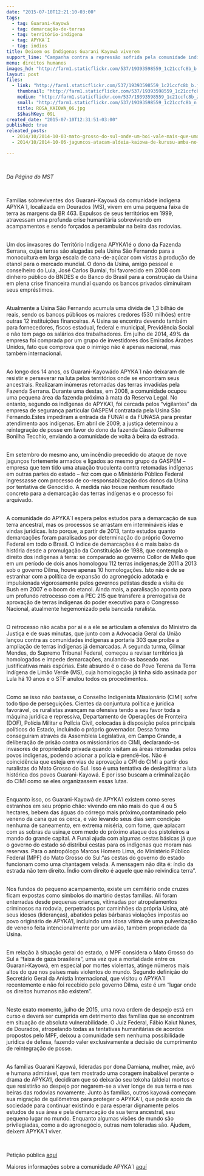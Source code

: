 ```yaml
---
date: "2015-07-10T12:21:10-03:00"
tags:
  - tag: Guarani-Kayowá
  - tag: demarcação-de-terras
  - tag: território-indigena
  - tag: APYKA´I
  - tag: indios
title: Deixem os Indígenas Guarani Kayowá viverem
support_line: "Campanha contra a repressão sofrida pela comunidade indígena APYKA´I ganha redes sociais. "
menu: direitos humanos
images_hd: "http://farm1.staticflickr.com/537/19393598559_1c21ccfc8b_b.jpg"
layout: post
files:
  - link: "http://farm1.staticflickr.com/537/19393598559_1c21ccfc8b_b.jpg"
    thumbnail: "http://farm1.staticflickr.com/537/19393598559_1c21ccfc8b_t.jpg"
    medium: "http://farm1.staticflickr.com/537/19393598559_1c21ccfc8b_z.jpg"
    small: "http://farm1.staticflickr.com/537/19393598559_1c21ccfc8b_n.jpg"
    title: ROSA_KAIOWA_06.jpg
    $$hashKey: 09L
created_date: "2015-07-10T12:31:51-03:00"
published: true
releated_posts:
  - 2014/10/2014-10-03-mato-grosso-do-sul-onde-um-boi-vale-mais-que-uma-crianca-indigena.md
  - 2014/10/2014-10-06-jaguncos-atacam-aldeia-kaiowa-de-kurusu-amba-no-mato-grosso-do-sul.md

---
```

<p>&nbsp;</p>

<p><em>Da P&aacute;gina do MST</em></p>

<p>&nbsp;</p>

<p>Fam&iacute;lias sobreviventes dos Guarani-Kayow&aacute; da comunidade ind&iacute;gena APYKA&acute;I, localizada em Dourados (MS), vivem em uma pequena faixa de terra &agrave;s margens da BR 463. Expulsos de seus territ&oacute;rios em 1999, atravessam uma profunda crise humanit&aacute;ria sobrevivendo em acampamentos e sendo for&ccedil;ados a perambular na beira das rodovias.</p>

<p><br />
Um dos invasores do Territ&oacute;rio Ind&iacute;gena APYKA&rsquo;I&eacute; o dono da Fazenda Serrana, cujas terras s&atilde;o alugadas pela Usina S&atilde;o Fernando para a monocultura em larga escala de cana-de-a&ccedil;&uacute;car com vistas &agrave; produ&ccedil;&atilde;o de etanol para o mercado mundial. O dono da Usina, amigo pessoal e conselheiro do Lula, Jos&eacute; Carlos Bumlai, foi favorecido em 2008 com dinheiro p&uacute;blico do BNDES e do Banco do Brasil para a constru&ccedil;&atilde;o da Usina em plena crise financeira mundial quando os bancos privados diminu&iacute;ram seus empr&eacute;stimos.</p>

<p><br />
Atualmente a Usina S&atilde;o Fernando acumula uma d&iacute;vida de 1,3 bilh&atilde;o de reais, sendo os bancos p&uacute;blicos os maiores credores (530 milh&otilde;es) entre outras 12 institui&ccedil;&otilde;es financeiras. A Usina se encontra devendo tamb&eacute;m para fornecedores, fiscos estadual, federal e municipal, Previd&ecirc;ncia Social e n&atilde;o tem pago os sal&aacute;rios dos trabalhadores. Em julho de 2014, 49% da empresa foi comprada por um grupo de investidores dos Emirados &Aacute;rabes Unidos, fato que comprova que o inimigo n&atilde;o &eacute; apenas nacional, mas tamb&eacute;m internacional.</p>

<p><br />
Ao longo dos 14 anos, os Guarani-Kayow&aacute;do APYKA&acute;I n&atilde;o deixaram de resistir e perseverar na luta pelos territ&oacute;rios onde se encontram seus ancestrais. Realizaram in&uacute;meras retomadas das terras invadidas pela Fazenda Serrana. Durante uma destas, em 2008, a comunidade ocupou uma pequena &aacute;rea da fazenda pr&oacute;xima &agrave; mata da Reserva Legal. No entanto, segundo os ind&iacute;genas de APYKA&rsquo;I, foi cercada pelos &ldquo;vigilantes&rdquo; da empresa de seguran&ccedil;a particular GASPEM contratada pela Usina S&atilde;o Fernando.Estes impediram a entrada da FUNAI e da FUNASA para prestar atendimento aos ind&iacute;genas. Em abril de 2009, a justi&ccedil;a determinou a reintegra&ccedil;&atilde;o de posse em favor do dono da fazenda C&aacute;ssio Guilherme Bonilha Tecchio, enviando a comunidade de volta &agrave; beira da estrada.</p>

<p><br />
Em setembro do mesmo ano, um inc&ecirc;ndio precedido do ataque de nove jagun&ccedil;os fortemente armados e ligados ao mesmo grupo da GASPEM &ndash; empresa que tem tido uma atua&ccedil;&atilde;o truculenta contra retomadas ind&iacute;genas em outras partes do estado &ndash; fez com que o Minist&eacute;rio P&uacute;blico Federal ingressasse com processo de co-responsabiliza&ccedil;&atilde;o dos donos da Usina por tentativa de Genoc&iacute;dio. A medida n&atilde;o trouxe nenhum resultado concreto para a demarca&ccedil;&atilde;o das terras ind&iacute;genas e o processo foi arquivado.</p>

<p><br />
A comunidade do APYKA&acute;I espera pelos estudos para a demarca&ccedil;&atilde;o de sua terra ancestral, mas os processos se arrastam em intermin&aacute;veis idas e vindas jur&iacute;dicas. Isto porque, a partir de 2013, tanto estudos quanto demarca&ccedil;&otilde;es foram paralisados por determina&ccedil;&atilde;o do pr&oacute;prio Governo Federal em todo o Brasil. O &iacute;ndice de demarca&ccedil;&otilde;es &eacute; o mais baixo da hist&oacute;ria desde a promulga&ccedil;&atilde;o da Constitui&ccedil;&atilde;o de 1988, que contempla o direito dos ind&iacute;genas &agrave; terra: se comparado ao governo Collor de Mello que em um per&iacute;odo de dois anos homologou 112 terras ind&iacute;genas;de 2011 a 2013 sob o governo Dilma, houve apenas 10 homologa&ccedil;&otilde;es. Isto n&atilde;o &eacute; de se estranhar com a pol&iacute;tica de expans&atilde;o do agroneg&oacute;cio adotada e impulsionada vigorosamente pelos governos petistas desde a visita de Bush em 2007 e o boom do etanol. Ainda mais, a paralisa&ccedil;&atilde;o aponta para um profundo retrocesso com a PEC 215 que transfere a prerrogativa de aprova&ccedil;&atilde;o de terras ind&iacute;genas do poder executivo para o Congresso Nacional, atualmente hegemonizado pela bancada ruralista.</p>

<p><br />
O retrocesso n&atilde;o acaba por a&iacute; e a ele se articulam a ofensiva do Ministro da Justi&ccedil;a e de suas minutas, que junto com a Advocacia Geral da Uni&atilde;o lan&ccedil;ou contra as comunidades ind&iacute;genas a portaria 303 que pro&iacute;be a amplia&ccedil;&atilde;o de terras ind&iacute;genas j&aacute; demarcadas. A segunda turma, Gilmar Mendes, do Supremo Tribunal Federal, come&ccedil;ou a revisar territ&oacute;rios j&aacute; homologados e impede demarca&ccedil;&otilde;es, anulando-as baseado nas justificativas mais esp&uacute;rias. Este absurdo &eacute; o caso do Povo Terena da Terra Ind&iacute;gena de Lim&atilde;o Verde (MS), cuja homologa&ccedil;&atilde;o j&aacute; tinha sido assinada por Lula h&aacute; 10 anos e o STF anulou todos os procedimentos.</p>

<p><br />
Como se isso n&atilde;o bastasse, o Conselho Indigenista Mission&aacute;rio (CIMI) sofre todo tipo de persegui&ccedil;&otilde;es. Cientes da conjuntura pol&iacute;tica e jur&iacute;dica favor&aacute;vel, os ruralistas avan&ccedil;am na ofensiva tendo a seu favor toda a m&aacute;quina jur&iacute;dica e repressiva, Departamento de Opera&ccedil;&otilde;es de Fronteira (DOF), Pol&iacute;cia Militar e Pol&iacute;cia Civil, colocadas &agrave; disposi&ccedil;&atilde;o pelos principais pol&iacute;ticos do Estado, incluindo o pr&oacute;prio governador. Dessa forma conseguiram atrav&eacute;s da Assembleia Legislativa, em Campo Grande, a delibera&ccedil;&atilde;o de pris&atilde;o contra os mission&aacute;rios do CIMI, declarando-os invasores de propriedade privada quando visitam as &aacute;reas retomadas pelos povos ind&iacute;genas, podendo acionar a pol&iacute;cia e prend&ecirc;-los. N&atilde;o &eacute; coincid&ecirc;ncia que esteja em vias de aprova&ccedil;&atilde;o a CPI do CIMI a partir dos ruralistas do Mato Grosso do Sul. Isso &eacute; uma tentativa de deslegitimar a luta hist&oacute;rica dos povos Guarani-Kayow&aacute;. E por isso buscam a criminaliza&ccedil;&atilde;o do CIMI como se eles organizassem essas lutas.</p>

<p><br />
Enquanto isso, os Guarani-Kayow&aacute; de APYKA&rsquo;I existem como seres estranhos em seu pr&oacute;prio ch&atilde;o: vivendo em n&atilde;o mais do que 4 ou 5 hectares, bebem das &aacute;guas do c&oacute;rrego mais pr&oacute;ximo,contaminado pelo veneno da cana que os cerca, e v&atilde;o levando seus dias sem condi&ccedil;&atilde;o nenhuma de saneamento, em extrema mis&eacute;ria, com fome, que aplacam com as sobras da usina,e com medo do pr&oacute;ximo ataque dos pistoleiros a mando do grande capital. A Funai ajuda com algumas cestas b&aacute;sicas j&aacute; que o governo do estado s&oacute; distribui cestas para os ind&iacute;genas que moram nas reservas. Para o antrop&oacute;logo Marcos Homero Lima, do Minist&eacute;rio P&uacute;blico Federal (MPF) do Mato Grosso do Sul:&ldquo;as cestas do governo do estado funcionam como uma chantagem velada. A mensagem n&atilde;o dita &eacute;: &iacute;ndio da estrada n&atilde;o tem direito. &Iacute;ndio com direito &eacute; aquele que n&atilde;o reivindica terra&rdquo;.</p>

<p><br />
Nos fundos do pequeno acampamento, existe um cemit&eacute;rio onde cruzes ficam expostas como s&iacute;mbolos do mart&iacute;rio destas fam&iacute;lias. Ali foram enterradas desde pequenas crian&ccedil;as, vitimadas por atropelamentos criminosos na rodovia, perpetrados por caminh&otilde;es da pr&oacute;pria Usina, at&eacute; seus idosos (lideran&ccedil;as), abatidos pelas b&aacute;rbaras viola&ccedil;&otilde;es impostas ao povo origin&aacute;rio de APYKA&rsquo;I, incluindo uma idosa v&iacute;tima de uma pulveriza&ccedil;&atilde;o de veneno feita intencionalmente por um avi&atilde;o, tamb&eacute;m propriedade da Usina.</p>

<p><br />
Em rela&ccedil;&atilde;o &agrave; situa&ccedil;&atilde;o geral do estado, o MPF considera o Mato Grosso do Sul a &ldquo;faixa de gaza brasileira&rdquo;, uma vez que a mortalidade entre os Guarani-Kayow&aacute;, em especial por mortes violentas, atinge n&uacute;meros mais altos do que nos pa&iacute;ses mais violentos do mundo. Segundo defini&ccedil;&atilde;o do Secret&aacute;rio Geral da Anistia Internacional, que visitou o APYKA&acute;I recentemente e n&atilde;o foi recebido pelo governo Dilma, este &eacute; um &ldquo;lugar onde os direitos humanos n&atilde;o existem&rdquo;.</p>

<p><br />
Neste exato momento, julho de 2015, uma nova ordem de despejo est&aacute; em curso e dever&aacute; ser cumprida em detrimento das fam&iacute;lias que se encontram em situa&ccedil;&atilde;o de absoluta vulnerabilidade. O Juiz Federal, F&aacute;bio Kaiut Nunes, de Dourados, atropelando todas as tentativas humanit&aacute;rias de acordos propostos pelo MPF, deixou a comunidade sem nenhuma possibilidade jur&iacute;dica de defesa, fazendo valer exclusivamente a decis&atilde;o de cumprimento de reintegra&ccedil;&atilde;o de posse.</p>

<p><br />
As fam&iacute;lias Guarani Kayow&aacute;, lideradas por dona Damiana, mulher, m&atilde;e, av&oacute; e humana admir&aacute;vel, que tem mostrado uma coragem inabal&aacute;vel perante o drama de APYKA&rsquo;I, decidiram que s&oacute; deixar&atilde;o seu tekoha (aldeia) mortos e que resistir&atilde;o ao despejo por negarem-se a viver longe de sua terra e nas beiras das rodovias novamente. Junto &agrave;s fam&iacute;lias, outros kayow&aacute; come&ccedil;am sua migra&ccedil;&atilde;o de quil&ocirc;metros para proteger o APYKA&acute;I, que pede apoio da sociedade para continuar existindo e para esperar dignamente pelos estudos de sua &aacute;rea e pela demarca&ccedil;&atilde;o de sua terra ancestral, seu pequeno lugar no mundo. Enquanto algumas vis&otilde;es de mundo s&atilde;o privilegiadas, como a do agroneg&oacute;cio, outras nem toleradas s&atilde;o. Ajudem, deixem APYKA&acute;I viver.</p>

<p>&nbsp;</p>

<p>Peti&ccedil;&atilde;o p&uacute;blica&nbsp;<a href="http://www.peticaopublica.com.br/pview.aspx?pi=BR83021">aqu&iacute;</a></p>

<p>Maiores informa&ccedil;&otilde;es sobre a comunidade APYKA&acute;I&nbsp;<a href="http://campanhaguarani.org/apykai/">aqu&iacute;</a></p>
